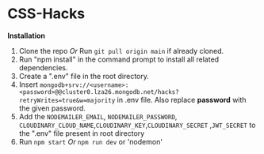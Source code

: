 # CSS-Hacks
**Installation**

1. Clone the repo *Or* Run `git pull origin main` if already cloned.
2. Run "npm install" in the command prompt to install all related dependencies.
3. Create a ".env" file in the root directory.
4. Insert `mongodb+srv://<username>:<password>@@cluster0.lza26.mongodb.net/hacks?retryWrites=true&w=majority` in .env file. Also replace **password** with the given password.
5.  Add the `NODEMAILER_EMAIL`, `NODEMAILER_PASSWORD`, `CLOUDINARY_CLOUD_NAME`,`CLOUDINARY_KEY`,`CLOUDINARY_SECRET` ,`JWT_SECRET` to the ".env" file present in root directory
6. Run `npm start` *Or* `npm run dev` or 'nodemon'
